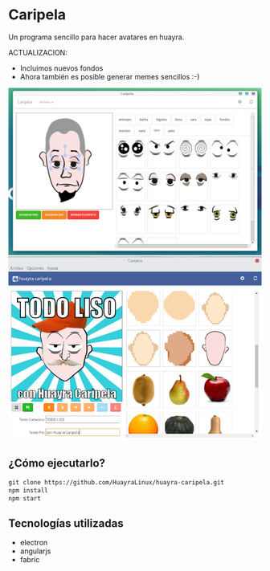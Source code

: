 # Caripela

Un programa sencillo para hacer avatares en huayra.

ACTUALIZACION: 
* Incluimos nuevos fondos
* Ahora también es posible generar memes sencillos :-)

![](images/preview.png)
![](images/preview2.jpg)

## ¿Cómo ejecutarlo?

    git clone https://github.com/HuayraLinux/huayra-caripela.git
    npm install
    npm start

## Tecnologías utilizadas

* electron
* angularjs
* fabric
